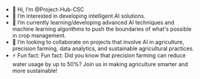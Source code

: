 - 👋 Hi, I’m @Project-Hub-CSC
- 👀 I’m interested in developing intelligent AI solutions.
- 🌱 I’m currently learning/developing advanced AI techniques and machine learning algorithms to push the boundaries of what's possible in crop management.
- 💞️ I’m looking to collaborate on projects that involve AI in agriculture, precision farming, data analytics, and sustainable agricultural practices.
- ⚡ Fun fact: Fun fact: Did you know that precision farming can reduce water usage by up to 50%? Join us in making agriculture smarter and more sustainable!

<!---
Project-Hub-CSC/Project-Hub-CSC is a ✨ special ✨ repository because its `README.md` (this file) appears on your GitHub profile.
You can click the Preview link to take a look at your changes.
--->
